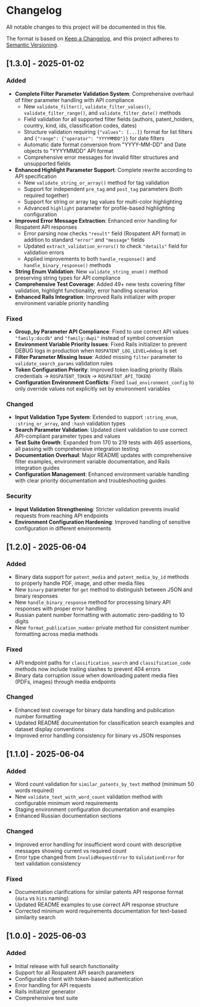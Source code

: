 # Changelog

All notable changes to this project will be documented in this file.

The format is based on [Keep a Changelog](https://keepachangelog.com/en/1.0.0/),
and this project adheres to [Semantic Versioning](https://semver.org/spec/v2.0.0.html).

## [1.3.0] - 2025-01-02

### Added
- **Complete Filter Parameter Validation System**: Comprehensive overhaul of filter parameter handling with API compliance
  - New `validate_filter()`, `validate_filter_values()`, `validate_filter_range()`, and `validate_filter_date()` methods
  - Field validation for all supported filter fields (authors, patent_holders, country, kind, ids, classification codes, dates)
  - Structure validation requiring `{"values": [...]}` format for list filters and `{"range": {"operator": "YYYYMMDD"}}` for date filters
  - Automatic date format conversion from "YYYY-MM-DD" and Date objects to "YYYYMMDD" API format
  - Comprehensive error messages for invalid filter structures and unsupported fields
- **Enhanced Highlight Parameter Support**: Complete rewrite according to API specification
  - New `validate_string_or_array()` method for tag validation
  - Support for independent `pre_tag` and `post_tag` parameters (both required together)
  - Support for string or array tag values for multi-color highlighting
  - Advanced `highlight` parameter for profile-based highlighting configuration
- **Improved Error Message Extraction**: Enhanced error handling for Rospatent API responses
  - Error parsing now checks `"result"` field (Rospatent API format) in addition to standard `"error"` and `"message"` fields
  - Updated `extract_validation_errors()` to check `"details"` field for validation errors
  - Applied improvements to both `handle_response()` and `handle_binary_response()` methods
- **String Enum Validation**: New `validate_string_enum()` method preserving string types for API compliance
- **Comprehensive Test Coverage**: Added 49+ new tests covering filter validation, highlight functionality, error handling scenarios
- **Enhanced Rails Integration**: Improved Rails initializer with proper environment variable priority handling

### Fixed
- **Group_by Parameter API Compliance**: Fixed to use correct API values `"family:docdb"` and `"family:dwpi"` instead of symbol conversion
- **Environment Variable Priority Issues**: Fixed Rails initializer to prevent DEBUG logs in production when `ROSPATENT_LOG_LEVEL=debug` is set
- **Filter Parameter Missing Issue**: Added missing `filter` parameter to `validate_search_params` validation rules
- **Token Configuration Priority**: Improved token loading priority (Rails credentials → `ROSPATENT_TOKEN` → `ROSPATENT_API_TOKEN`)
- **Configuration Environment Conflicts**: Fixed `load_environment_config` to only override values not explicitly set by environment variables

### Changed
- **Input Validation Type System**: Extended to support `:string_enum`, `:string_or_array`, and `:hash` validation types
- **Search Parameter Validation**: Updated client validation to use correct API-compliant parameter types and values
- **Test Suite Growth**: Expanded from 170 to 219 tests with 465 assertions, all passing with comprehensive integration testing
- **Documentation Overhaul**: Major README updates with comprehensive filter examples, environment variable documentation, and Rails integration guides
- **Configuration Management**: Enhanced environment variable handling with clear priority documentation and troubleshooting guides

### Security
- **Input Validation Strengthening**: Stricter validation prevents invalid requests from reaching API endpoints
- **Environment Configuration Hardening**: Improved handling of sensitive configuration in different environments

## [1.2.0] - 2025-06-04

### Added
- Binary data support for `patent_media` and `patent_media_by_id` methods to properly handle PDF, image, and other media files
- New `binary` parameter for `get` method to distinguish between JSON and binary responses
- New `handle_binary_response` method for processing binary API responses with proper error handling
- Russian patent number formatting with automatic zero-padding to 10 digits
- New `format_publication_number` private method for consistent number formatting across media methods

### Fixed
- API endpoint paths for `classification_search` and `classification_code` methods now include trailing slashes to prevent 404 errors
- Binary data corruption issue when downloading patent media files (PDFs, images) through media endpoints

### Changed
- Enhanced test coverage for binary data handling and publication number formatting
- Updated README documentation for classification search examples and dataset display conventions
- Improved error handling consistency for binary vs JSON responses

## [1.1.0] - 2025-06-04

### Added
- Word count validation for `similar_patents_by_text` method (minimum 50 words required)
- New `validate_text_with_word_count` validation method with configurable minimum word requirements
- Staging environment configuration documentation and examples
- Enhanced Russian documentation sections

### Changed
- Improved error handling for insufficient word count with descriptive messages showing current vs required count
- Error type changed from `InvalidRequestError` to `ValidationError` for text validation consistency

### Fixed
- Documentation clarifications for similar patents API response format (`data` vs `hits` naming)
- Updated README examples to use correct API response structure
- Corrected minimum word requirements documentation for text-based similarity search

## [1.0.0] - 2025-06-03

### Added
- Initial release with full search functionality
- Support for all Rospatent API search parameters
- Configurable client with token-based authentication
- Error handling for API requests
- Rails initializer generator
- Comprehensive test suite
